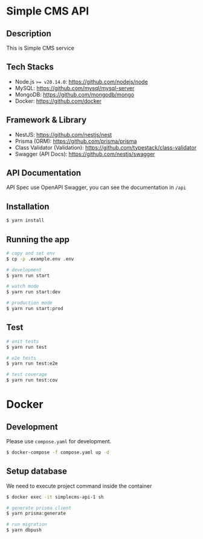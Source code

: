 # Simple CMS API

## Description
This is Simple CMS service
 
## Tech Stacks
- Node.js `>= v20.14.0`: https://github.com/nodejs/node
- MySQL:  https://github.com/mysql/mysql-server
- MongoDB: https://github.com/mongodb/mongo
- Docker: https://github.com/docker

## Framework & Library
- NestJS: https://github.com/nestjs/nest
- Prisma (ORM): https://github.com/prisma/prisma
- Class Validator (Validation): https://github.com/typestack/class-validator
- Swagger (API Docs): https://github.com/nestjs/swagger

## API Documentation
API Spec use OpenAPI Swagger, you can see the documentation in `/api`

## Installation

```bash
$ yarn install
```

## Running the app

```bash
# copy and set env
$ cp -p .example.env .env

# development
$ yarn run start

# watch mode
$ yarn run start:dev

# production mode
$ yarn run start:prod
```

## Test

```bash
# unit tests
$ yarn run test

# e2e tests
$ yarn run test:e2e

# test coverage
$ yarn run test:cov
```

# Docker

## Development

Please use `compose.yaml` for development.
  
```bash
$ docker-compose -f compose.yaml up -d
```

## Setup database
We need to execute project command inside the container

```sh
$ docker exec -it simplecms-api-1 sh

# generate prisma client
$ yarn prisma:generate

# run migration
$ yarn dbpush
```